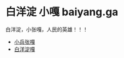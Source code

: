 白洋淀 小嘎 baiyang.ga
===========================

白洋淀，小张嘎，人民的英雄！！！



- [小兵张嘎](http://zhang.ga)
- [白洋淀嘎](http://baiyang.ga)

